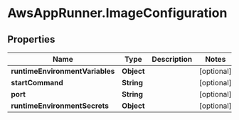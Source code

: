 # AwsAppRunner.ImageConfiguration

## Properties

Name | Type | Description | Notes
------------ | ------------- | ------------- | -------------
**runtimeEnvironmentVariables** | **Object** |  | [optional] 
**startCommand** | **String** |  | [optional] 
**port** | **String** |  | [optional] 
**runtimeEnvironmentSecrets** | **Object** |  | [optional] 


